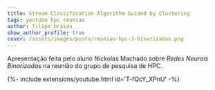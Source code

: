 ```yaml
---
title: Stream Classification Algorithm Guided by Clustering
tags: youtube hpc reuniao
author: filipe_braida
show_author_profile: true
cover: /assets/images/posts/reuniao-hpc-3-binarizadas.png
---
```


Apresentação feita pelo aluno Nickolas Machado sobre _Redes Neurais Binarizadas_ na reunião do grupo de pesquisa de HPC.

<div>{%- include extensions/youtube.html id='T-fQcY_XPnU' -%}</div>
